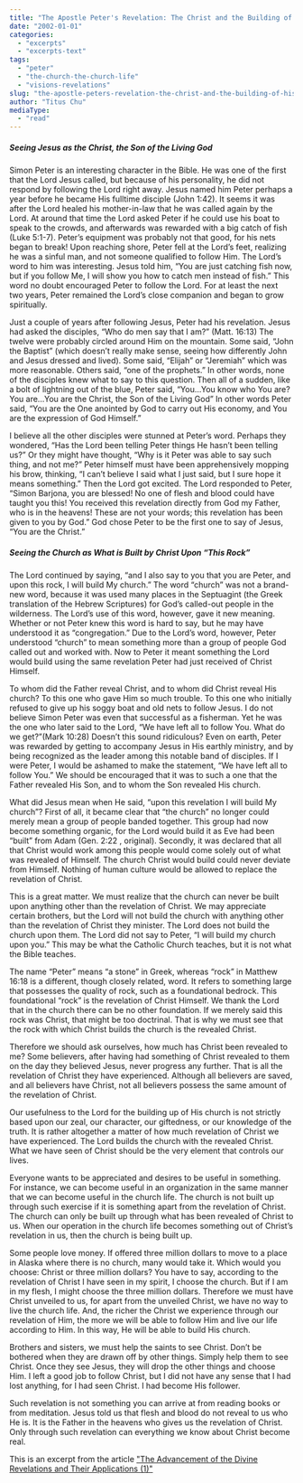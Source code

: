 ```yaml
---
title: "The Apostle Peter's Revelation: The Christ and the Building of His Church"
date: "2002-01-01"
categories: 
  - "excerpts"
  - "excerpts-text"
tags: 
  - "peter"
  - "the-church-the-church-life"
  - "visions-revelations"
slug: "the-apostle-peters-revelation-the-christ-and-the-building-of-his-church"
author: "Titus Chu"
mediaType: 
  - "read"
---
```


##### Seeing Jesus as the Christ, the Son of the Living God

Simon Peter is an interesting character in the Bible. He was one of the first that the Lord Jesus called, but because of his personality, he did not respond by following the Lord right away. Jesus named him Peter perhaps a year before he became His fulltime disciple (John 1:42). It seems it was after the Lord healed his mother-in-law that he was called again by the Lord. At around that time the Lord asked Peter if he could use his boat to speak to the crowds, and afterwards was rewarded with a big catch of fish (Luke 5:1-7). Peter’s equipment was probably not that good, for his nets began to break! Upon reaching shore, Peter fell at the Lord’s feet, realizing he was a sinful man, and not someone qualified to follow Him. The Lord’s word to him was interesting. Jesus told him, “You are just catching fish now, but if you follow Me, I will show you how to catch men instead of fish.” This word no doubt encouraged Peter to follow the Lord. For at least the next two years, Peter remained the Lord’s close companion and began to grow spiritually.

Just a couple of years after following Jesus, Peter had his revelation. Jesus had asked the disciples, “Who do men say that I am?” (Matt. 16:13) The twelve were probably circled around Him on the mountain. Some said, “John the Baptist” (which doesn’t really make sense, seeing how differently John and Jesus dressed and lived). Some said, “Elijah” or “Jeremiah” which was more reasonable. Others said, “one of the prophets.” In other words, none of the disciples knew what to say to this question. Then all of a sudden, like a bolt of lightning out of the blue, Peter said, “You…You know who You are? You are…You are the Christ, the Son of the Living God” In other words Peter said, “You are the One anointed by God to carry out His economy, and You are the expression of God Himself.”

I believe all the other disciples were stunned at Peter’s word. Perhaps they wondered, “Has the Lord been telling Peter things He hasn’t been telling us?” Or they might have thought, “Why is it Peter was able to say such thing, and not me?” Peter himself must have been apprehensively mopping his brow, thinking, “I can’t believe I said what I just said, but I sure hope it means something.” Then the Lord got excited. The Lord responded to Peter, “Simon Barjona, you are blessed! No one of flesh and blood could have taught you this! You received this revelation directly from God my Father, who is in the heavens! These are not your words; this revelation has been given to you by God.” God chose Peter to be the first one to say of Jesus, “You are the Christ.”

##### Seeing the Church as What is Built by Christ Upon “This Rock”

The Lord continued by saying, “and I also say to you that you are Peter, and upon this rock, I will build My church.” The word “church” was not a brand-new word, because it was used many places in the Septuagint (the Greek translation of the Hebrew Scriptures) for God’s called-out people in the wilderness. The Lord’s use of this word, however, gave it new meaning. Whether or not Peter knew this word is hard to say, but he may have understood it as “congregation.” Due to the Lord’s word, however, Peter understood “church” to mean something more than a group of people God called out and worked with. Now to Peter it meant something the Lord would build using the same revelation Peter had just received of Christ Himself.

To whom did the Father reveal Christ, and to whom did Christ reveal His church? To this one who gave Him so much trouble. To this one who initially refused to give up his soggy boat and old nets to follow Jesus. I do not believe Simon Peter was even that successful as a fisherman. Yet he was the one who later said to the Lord, “We have left all to follow You. What do we get?”(Mark 10:28) Doesn’t this sound ridiculous? Even on earth, Peter was rewarded by getting to accompany Jesus in His earthly ministry, and by being recognized as the leader among this notable band of disciples. If I were Peter, I would be ashamed to make the statement, “We have left all to follow You.” We should be encouraged that it was to such a one that the Father revealed His Son, and to whom the Son revealed His church.

What did Jesus mean when He said, “upon this revelation I will build My church”? First of all, it became clear that “the church” no longer could merely mean a group of people banded together. This group had now become something organic, for the Lord would build it as Eve had been “built” from Adam (Gen. 2:22 , original). Secondly, it was declared that all that Christ would work among this people would come solely out of what was revealed of Himself. The church Christ would build could never deviate from Himself. Nothing of human culture would be allowed to replace the revelation of Christ.

This is a great matter. We must realize that the church can never be built upon anything other than the revelation of Christ. We may appreciate certain brothers, but the Lord will not build the church with anything other than the revelation of Christ they minister. The Lord does not build the church upon them. The Lord did not say to Peter, “I will build my church upon you.” This may be what the Catholic Church teaches, but it is not what the Bible teaches.

The name “Peter” means “a stone” in Greek, whereas “rock” in Matthew 16:18 is a different, though closely related, word. It refers to something large that possesses the quality of rock, such as a foundational bedrock. This foundational “rock” is the revelation of Christ Himself. We thank the Lord that in the church there can be no other foundation. If we merely said this rock was Christ, that might be too doctrinal. That is why we must see that the rock with which Christ builds the church is the revealed Christ.

Therefore we should ask ourselves, how much has Christ been revealed to me? Some believers, after having had something of Christ revealed to them on the day they believed Jesus, never progress any further. That is all the revelation of Christ they have experienced. Although all believers are saved, and all believers have Christ, not all believers possess the same amount of the revelation of Christ.

Our usefulness to the Lord for the building up of His church is not strictly based upon our zeal, our character, our giftedness, or our knowledge of the truth. It is rather altogether a matter of how much revelation of Christ we have experienced. The Lord builds the church with the revealed Christ. What we have seen of Christ should be the very element that controls our lives.

Everyone wants to be appreciated and desires to be useful in something. For instance, we can become useful in an organization in the same manner that we can become useful in the church life. The church is not built up through such exercise if it is something apart from the revelation of Christ. The church can only be built up through what has been revealed of Christ to us. When our operation in the church life becomes something out of Christ’s revelation in us, then the church is being built up.

Some people love money. If offered three million dollars to move to a place in Alaska where there is no church, many would take it. Which would you choose: Christ or three million dollars? You have to say, according to the revelation of Christ I have seen in my spirit, I choose the church. But if I am in my flesh, I might choose the three million dollars. Therefore we must have Christ unveiled to us, for apart from the unveiled Christ, we have no way to live the church life. And, the richer the Christ we experience through our revelation of Him, the more we will be able to follow Him and live our life according to Him. In this way, He will be able to build His church.

Brothers and sisters, we must help the saints to see Christ. Don’t be bothered when they are drawn off by other things. Simply help them to see Christ. Once they see Jesus, they will drop the other things and choose Him. I left a good job to follow Christ, but I did not have any sense that I had lost anything, for I had seen Christ. I had become His follower.

Such revelation is not something you can arrive at from reading books or from meditation. Jesus told us that flesh and blood do not reveal to us who He is. It is the Father in the heavens who gives us the revelation of Christ. Only through such revelation can everything we know about Christ become real.

This is an excerpt from the article ["The Advancement of the Divine Revelations and Their Applications (1)"](https://www.asweetsavor.org/wp-content/uploads/article-advancement-of-the-divine-revelations-01.pdf)

